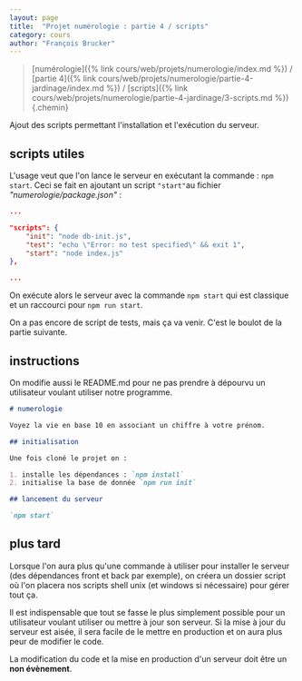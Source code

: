 ```yaml
---
layout: page
title:  "Projet numérologie : partie 4 / scripts"
category: cours
author: "François Brucker"
---
```


> [numérologie]({% link cours/web/projets/numerologie/index.md %}) / [partie 4]({% link cours/web/projets/numerologie/partie-4-jardinage/index.md %}) / [scripts]({% link cours/web/projets/numerologie/partie-4-jardinage/3-scripts.md %})
{.chemin}

Ajout des scripts permettant l'installation et l'exécution du serveur.

## scripts utiles

L'usage veut que l'on lance le serveur en exécutant la commande : `npm start`. Ceci se fait en ajoutant un script `"start"`au fichier *"numerologie/package.json"* :

```json
...

"scripts": {
    "init": "node db-init.js",
    "test": "echo \"Error: no test specified\" && exit 1",
    "start": "node index.js"
},

...
```

On exécute alors le serveur avec la commande `npm start` qui est classique et un raccourci pour `npm run start`.

On a pas encore de script de tests, mais ça va venir. C'est le boulot de la partie suivante.

## instructions

On modifie aussi le README.md pour ne pas prendre à dépourvu un utilisateur voulant utiliser notre programme.

```markdown
# numerologie

Voyez la vie en base 10 en associant un chiffre à votre prénom.

## initialisation

Une fois cloné le projet on :

1. installe les dépendances : `npm install`
2. initialise la base de donnée `npm run init`

## lancement du serveur

`npm start`
```

## plus tard

Lorsque l'on aura plus qu'une commande à utiliser pour installer le serveur (des dépendances front et back par exemple), on créera un dossier script où l'on placera nos scripts shell unix (et windows si nécessaire) pour gérer tout ça.

Il est indispensable que tout se fasse le plus simplement possible pour un utilisateur voulant utiliser ou mettre à jour son serveur. Si la mise à jour du serveur est aisée, il sera facile de le mettre en production et on aura plus peur de modifier le code.

La modification du code et la mise en production d'un serveur doit être un **non évènement**.

